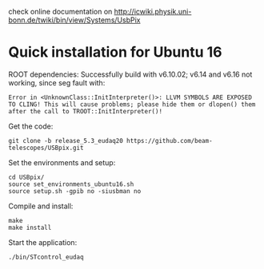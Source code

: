 check online documentation on
http://icwiki.physik.uni-bonn.de/twiki/bin/view/Systems/UsbPix

# Quick installation for Ubuntu 16

ROOT dependencies: Successfully build with v6.10.02; v6.14 and v6.16 not working, since seg fault with:
```
Error in <UnknownClass::InitInterpreter()>: LLVM SYMBOLS ARE EXPOSED TO CLING! This will cause problems; please hide them or dlopen() them after the call to TROOT::InitInterpreter()!
```

Get the code:
```
git clone -b release_5.3_eudaq20 https://github.com/beam-telescopes/USBpix.git
```
Set the environments and setup:
```
cd USBpix/
source set_environments_ubuntu16.sh 
source setup.sh -gpib no -siusbman no
```
Compile and install:
```
make 
make install
```
Start the application:
```
./bin/STcontrol_eudaq
```
